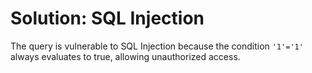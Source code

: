 # Solution: SQL Injection

The query is vulnerable to SQL Injection because the condition `'1'='1'` always evaluates to true, allowing unauthorized access.
